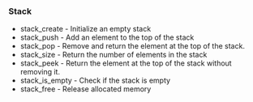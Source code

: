 ### Stack
- stack_create - Initialize an empty stack
- stack_push - Add an element to the top of the stack
- stack_pop - Remove and return the element at the top of the stack.
- stack_size - Return the number of elements in the stack
- stack_peek - Return the element at the top of the stack without removing it.
- stack_is_empty - Check if the stack is empty
- stack_free - Release allocated memory
